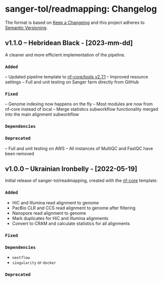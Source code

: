 # sanger-tol/readmapping: Changelog

The format is based on [Keep a Changelog](https://keepachangelog.com/en/1.0.0/)
and this project adheres to [Semantic Versioning](https://semver.org/spec/v2.0.0.html).

## v1.1.0 – Hebridean Black - [2023-mm-dd]

A cleaner and more efficient implementation of the pipeline.

### `Added`

– Updated pipeline template to [nf-core/tools v2.7.1](https://github.com/nf-core/tools/releases/tag/2.7.1)
– Improved resource settings
– Full and unit testing on Sanger farm directly from GitHub

### `Fixed`

– Genome indexing now happens on the fly
– Most modules are now from nf-core instead of local
– Merge statistics subworkflow functionality merged into the main alignment subworkflow

### `Dependencies`

### `Deprecated`

– Full and unit testing on AWS
– All instances of MultiQC and FastQC have been removed

## v1.0.0 – Ukrainian Ironbelly - [2022-05-19]

Initial release of sanger-tol/readmapping, created with the [nf-core](https://nf-co.re/) template.

### `Added`

- HiC and Illumina read alignment to genome
- PacBio CLR and CCS read alignment to genome after filtering
- Nanopore read alignment to genome
- Mark duplicates for HiC and Illumina alignments
- Convert to CRAM and calculate statistics for all alignments

### `Fixed`

### `Dependencies`

- `nextflow`
- `singularity` or `docker`

### `Deprecated`
